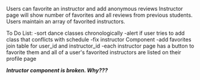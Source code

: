 Users can favorite an instructor and add anonymous reviews
Instructor page will show number of favorites and all reviews from previous students.
Users maintain an array of favorited instructors.


To Do List:
-sort dance classes chronologically
-alert if user tries to add class that conflicts with schedule
-fix instructor Component
-add favorites join table for user_id and instructor_id
-each instructor page has a button to favorite them and all of a user's favorited instructors are listed on their profile page

***Intructor component is broken. Why???***
